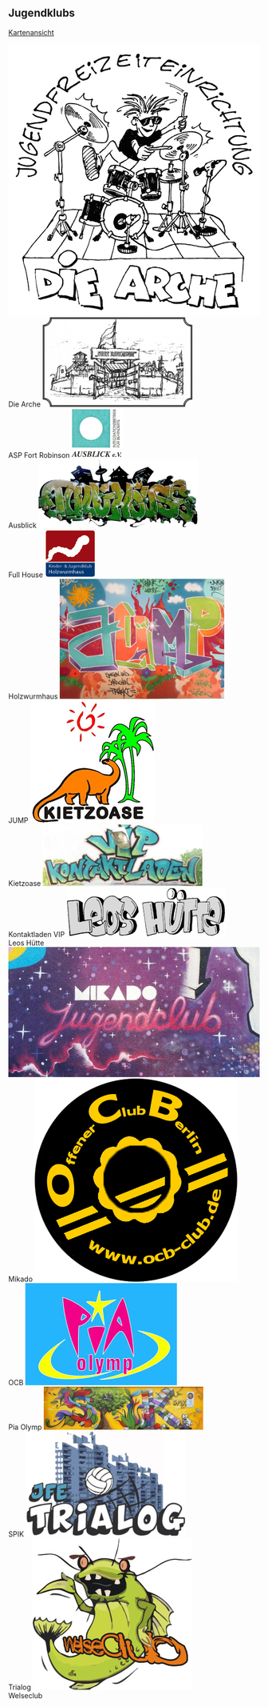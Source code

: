 ## Jugendklubs

<a href="openstreetmap.html">Kartenansicht</a>

  <label class="youthclub" onclick="javascript:window.open('Arche.html', '_self')">
    <img src="images/Logos/Arche.jpg"><br><span class="notranslate">Die Arche</span>
  </label>
  <label class="youthclub" onclick="javascript:window.open('ASP_Fort_Robinson.html', '_self')">
    <img src="images/Logos/ASP_Fort_Robinson.jpg"><br><span class="notranslate">ASP Fort Robinson</span>
  </label>
  <label class="youthclub" onclick="javascript:window.open('Ausblick.html', '_self')">
    <img src="images/Logos/Ausblick.jpg"><br><span class="notranslate">Ausblick</span>
  </label>
  <label class="youthclub" onclick="javascript:window.open('jfe_fullhouse.html', '_self')">
    <img src="images/Logos/Fullhouse.jpg"><br><span class="notranslate">Full House</span>
  </label>
  <label class="youthclub" onclick="javascript:window.open('Holzwurmhaus.html', '_self')">
    <img src="images/Logos/holzwurmhaus.png"><br><span class="notranslate">Holzwurmhaus</span>
  </label>
  <label class="youthclub" onclick="javascript:window.open('JUMP.html', '_self')">
    <img src="images/Logos/JUMP.jpg"><br><span class="notranslate">JUMP</span>
  </label>
  <label class="youthclub" onclick="javascript:window.open('Kinderclub_Kietzoase.html', '_self')">
    <img src="images/Logos/kietzoase.jpg"><br><span class="notranslate">Kietzoase</span>
  </label>
  <label class="youthclub" onclick="javascript:window.open('Kontaktladen_VIP.html', '_self')">
    <img src="images/Logos/VIP_Kontaktladen.jpg"><br><span class="notranslate">Kontaktladen VIP</span>
  </label>
  <label class="youthclub" onclick="javascript:window.open('Leos_Huette.html', '_self')">
    <img src="images/Logos/Leos_Huette.jpg"><br><span class="notranslate">Leos Hütte</span>
  </label>
  <label class="youthclub" onclick="javascript:window.open('Mikado.html', '_self')">
    <img src="images/Logos/Mikado.jpg"><br><span class="notranslate">Mikado</span>
  </label>
  <label class="youthclub" onclick="javascript:window.open('OCB.html', '_self')">
    <img src="images/Logos/ocb.png"><br><span>OCB</span>
  </label>
  <label class="youthclub" onclick="javascript:window.open('Pia_Olymp.html', '_self')">
    <img src="images/Logos/Pia.jpg"><br><span class="notranslate">Pia Olymp</span>
  </label>
  <label class="youthclub" onclick="javascript:window.open('SPIK_JK.html', '_self')">
    <img src="images/Logos/SPIK.jpg"><br><span class="notranslate">SPIK</span>
  </label>
  <label class="youthclub" onclick="javascript:window.open('jfe_trialog.html', '_self')">
    <img src="images/Logos/Trialog.jpg"><br><span class="notranslate">Trialog</span>
  </label>
  <label class="youthclub" onclick="javascript:window.open('jfe_welseclub.html', '_self')">
    <img src="images/Logos/Welseclub.jpg"><br><span class="notranslate">Welseclub</span>
  </label>
